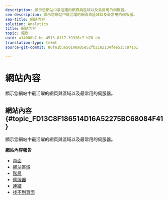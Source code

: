 ```yaml
---
description: 顯示您網站中最活躍的網頁與區域以及最常用的伺服器。
seo-description: 顯示您網站中最活躍的網頁與區域以及最常用的伺服器。
seo-title: 網站內容
solution: Analytics
title: 網站內容
topic: 報表
uuid: a14080b7-be-4513-8f17-39926c7 b70 cb
translation-type: tm+mt
source-git-commit: 86fe1b3650100a05e52fb2102134fee515c871b1

---
```



# 網站內容

顯示您網站中最活躍的網頁與區域以及最常用的伺服器。

## 網站內容 {#topic_FD13C8F186514D16A52275BC68084F41}

顯示您網站中最活躍的網頁與區域以及最常用的伺服器。

**網站內容報告**

* [頁面](../../../components/c-variables/dimensionslist/reports-pages.md#concept_0219136EA25745B58434D0C7E751D7D5)
* [網站區域](../../../components/c-variables/dimensionslist/reports-site-sections.md#concept_39E550D7A9E34C9580E81F5F9E12BDDD)
* [階層](../../../components/c-variables/dimensionslist/reports-hierarchy.md#concept_845DFC7699C54E4A81C89D7F5396136B)
* [伺服器](../../../components/c-variables/dimensionslist/reports-servers.md#concept_A5CABE5BB44E4919BE27E7C4EAD8F6CE)
* [連結](../../../components/c-variables/dimensionslist/reports-links.md#concept_E6D8D3C5A834415C972CF4002D849281)
* [找不到頁面](../../../components/c-variables/dimensionslist/reports-pages-not-found.md#concept_46A8DB85A4DE428A944C5711B2AE625B)

